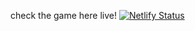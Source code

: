 check the game here live!
[![Netlify Status](https://api.netlify.com/api/v1/badges/54f47bc8-0b8d-4880-a97e-105988a162b4/deploy-status)](https://app.netlify.com/sites/trusting-shockley-4aebfd/deploys)
